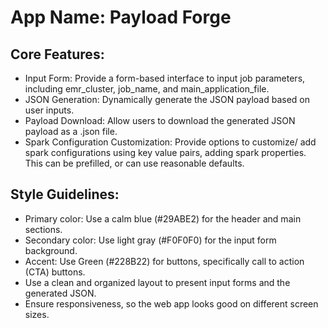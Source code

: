 # **App Name**: Payload Forge

## Core Features:

- Input Form: Provide a form-based interface to input job parameters, including emr_cluster, job_name, and main_application_file.
- JSON Generation: Dynamically generate the JSON payload based on user inputs.
- Payload Download: Allow users to download the generated JSON payload as a .json file.
- Spark Configuration Customization: Provide options to customize/ add spark configurations using key value pairs, adding spark properties. This can be prefilled, or can use reasonable defaults.

## Style Guidelines:

- Primary color: Use a calm blue (#29ABE2) for the header and main sections.
- Secondary color: Use light gray (#F0F0F0) for the input form background.
- Accent: Use Green (#228B22) for buttons, specifically call to action (CTA) buttons.
- Use a clean and organized layout to present input forms and the generated JSON.
- Ensure responsiveness, so the web app looks good on different screen sizes.